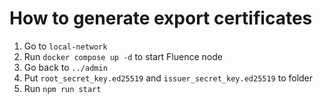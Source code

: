 # How to generate export certificates
1. Go to `local-network` 
2. Run `docker compose up -d` to start Fluence node
3. Go back to `../admin`
4. Put `root_secret_key.ed25519` and `issuer_secret_key.ed25519` to folder
5. Run `npm run start`
